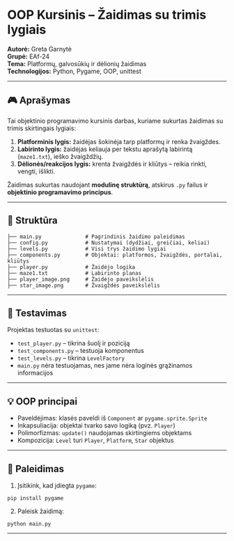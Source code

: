 # OOP Kursinis – Žaidimas su trimis lygiais

**Autorė:** Greta Garnytė  
**Grupė:** EAf-24  
**Tema:** Platformų, galvosūkių ir dėlionių žaidimas  
**Technologijos:** Python, Pygame, OOP, unittest

---

## 🎮 Aprašymas

Tai objektinio programavimo kursinis darbas, kuriame sukurtas žaidimas su trimis skirtingais lygiais:

1. **Platforminis lygis:** žaidėjas šokinėja tarp platformų ir renka žvaigždes.
2. **Labirinto lygis:** žaidėjas keliauja per tekstu aprašytą labirintą (`maze1.txt`), ieško žvaigždžių.
3. **Dėlionės/reakcijos lygis:** krenta žvaigždės ir kliūtys – reikia rinkti, vengti, išlikti.

Žaidimas sukurtas naudojant **modulinę struktūrą**, atskirus `.py` failus ir **objektinio programavimo principus**.

---

## 📁 Struktūra

```
├── main.py              # Pagrindinis žaidimo paleidimas
├── config.py            # Nustatymai (dydžiai, greičiai, keliai)
├── levels.py            # Visi trys žaidimo lygiai
├── components.py        # Objektai: platformos, žvaigždės, portalai, kliūtys
├── player.py            # Žaidėjo logika
├── maze1.txt            # Labirinto planas
├── player_image.png     # Žaidėjo paveikslėlis 
├── star_image.png       # Žvaigždės paveikslėlis
```

---

## 🧪 Testavimas

Projektas testuotas su `unittest`:
- `test_player.py` – tikrina šuolį ir poziciją
- `test_components.py` – testuoja komponentus
- `test_levels.py` – tikrina `LevelFactory`
- `main.py` nėra testuojamas, nes jame nėra loginės grąžinamos informacijos

---

## 💡 OOP principai

- Paveldėjimas: klasės paveldi iš `Component` ar `pygame.sprite.Sprite`
- Inkapsuliacija: objektai tvarko savo logiką (pvz. `Player`)
- Polimorfizmas: `update()` naudojamas skirtingiems objektams
- Kompozicija: `Level` turi `Player`, `Platform`, `Star` objektus

---

## 🏁 Paleidimas

1. Įsitikink, kad įdiegta `pygame`:  
```
pip install pygame
```

2. Paleisk žaidimą:  
```
python main.py
```

---



